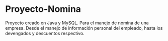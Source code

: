 # Proyecto-Nomina
Proyecto creado en Java y MySQL. Para el manejo de nomina de una empresa. Desde el manejo de información personal del empleado, hasta los devengados y descuentos respectivo.
